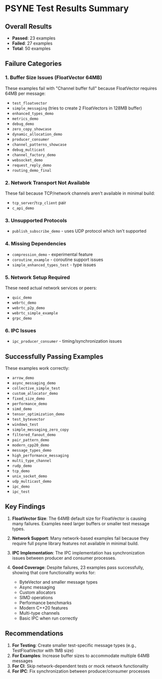 # PSYNE Test Results Summary

## Overall Results
- **Passed**: 23 examples
- **Failed**: 27 examples
- **Total**: 50 examples

## Failure Categories

### 1. Buffer Size Issues (FloatVector 64MB)
These examples fail with "Channel buffer full" because FloatVector requires 64MB per message:
- `test_floatvector`
- `simple_messaging` (tries to create 2 FloatVectors in 128MB buffer)
- `enhanced_types_demo`
- `metrics_demo`
- `debug_demo`
- `zero_copy_showcase`
- `dynamic_allocation_demo`
- `producer_consumer`
- `channel_patterns_showcase`
- `debug_multicast`
- `channel_factory_demo`
- `websocket_demo`
- `request_reply_demo`
- `routing_demo_final`

### 2. Network Transport Not Available
These fail because TCP/network channels aren't available in minimal build:
- `tcp_server`/`tcp_client` pair
- `c_api_demo`

### 3. Unsupported Protocols
- `publish_subscribe_demo` - uses UDP protocol which isn't supported

### 4. Missing Dependencies
- `compression_demo` - experimental feature
- `coroutine_example` - coroutine support issues
- `simple_enhanced_types_test` - type issues

### 5. Network Setup Required
These need actual network services or peers:
- `quic_demo`
- `webrtc_demo`
- `webrtc_p2p_demo`
- `webrtc_simple_example`
- `grpc_demo`

### 6. IPC Issues
- `ipc_producer_consumer` - timing/synchronization issues

## Successfully Passing Examples
These examples work correctly:
- `arrow_demo`
- `async_messaging_demo`
- `collective_simple_test`
- `custom_allocator_demo`
- `fixed_size_demo`
- `performance_demo`
- `simd_demo`
- `tensor_optimization_demo`
- `test_bytevector`
- `windows_test`
- `simple_messaging_zero_copy`
- `filtered_fanout_demo`
- `pair_pattern_demo`
- `modern_cpp20_demo`
- `message_types_demo`
- `high_performance_messaging`
- `multi_type_channel`
- `rudp_demo`
- `tcp_demo`
- `unix_socket_demo`
- `udp_multicast_demo`
- `ipc_demo`
- `ipc_test`

## Key Findings

1. **FloatVector Size**: The 64MB default size for FloatVector is causing many failures. Examples need larger buffers or smaller test message types.

2. **Network Support**: Many network-based examples fail because they require full psyne library features not available in minimal build.

3. **IPC Implementation**: The IPC implementation has synchronization issues between producer and consumer processes.

4. **Good Coverage**: Despite failures, 23 examples pass successfully, showing that core functionality works for:
   - ByteVector and smaller message types
   - Async messaging
   - Custom allocators
   - SIMD operations
   - Performance benchmarks
   - Modern C++20 features
   - Multi-type channels
   - Basic IPC when run correctly

## Recommendations

1. **For Testing**: Create smaller test-specific message types (e.g., TestFloatVector with 1MB size)
2. **For Examples**: Increase buffer sizes to accommodate multiple 64MB messages
3. **For CI**: Skip network-dependent tests or mock network functionality
4. **For IPC**: Fix synchronization between producer/consumer processes